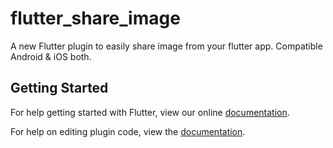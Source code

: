 # flutter_share_image

A new Flutter plugin to easily share image from your flutter app. Compatible Android & iOS both.

## Getting Started

For help getting started with Flutter, view our online
[documentation](https://flutter.io/).

For help on editing plugin code, view the [documentation](https://flutter.io/developing-packages/#edit-plugin-package).

